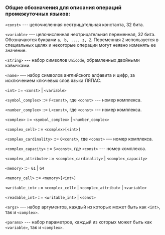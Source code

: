 ### Общие обозначения для описания операций промежуточных языков:

`<const>` --- целочисленная неотрицательная константа, 32 бита.

`<variable>` --- целочисленная неотрицательная переменная, 32 бита. Обозначаются буквами `a, b, ..., z, Z`. Переменная `Z` используется в специальных целях и некоторые операции могут неявно изменять ее значение.

`<string>` --- набор символов `Unicode`, обрамленных двойными кавычками.

`<name>` --- набор символов английского алфавита и цифр, за исключением ключевых слов языка ЛЯПАС.

`<int>` ::= `<const>` | `<variable>`

`<symbol_complex>` ::= `F<const>`, где `<const>` --- номер комплекса.

`<number_complex>` ::= `L<const>`, где `<const>` --- номер комплекса.

`<complex>` ::= `<symbol_complex>` | `<number_complex>`

`<complex_cell>` ::= `<complex>[<int>]`

`<complex_cardinality>` ::= `Q<const>`, где `<const>` --- номер комплекса.

`<complex_capacity>` ::= `S<const>`, где `<const>` --- номер комплекса.

`<complex_attribute>` ::= `<complex_cardinality>` | `<complex_capacity>`

`<memory>` ::= `G1` | `G4`

`<memory_cell>` ::= `<memory>[<int>]`

`<writable_int>` ::= `<complex_cell>` | `<complex_attribut>` | `<variable>`

`<readable_int>` ::= `<writable_int>` | `<const>`

`<args>` --- набор аргументов, каждый из которых может быть как `<int>`, так и `<complex>`.

`<params>` --- набор параметров, каждый из которых может быть как `<variable>`, так и `<complex>`.
